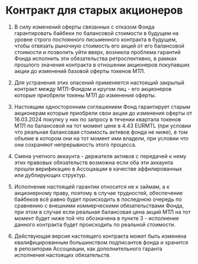 # Контракт для старых акционеров

1. В силу изменений оферты связанных с отказом Фонда гарантировать байбеки по балансовой стоимости в будущем на уровне строго постоянного письменного контракта в будущем, чтобы отвязать рыночную стоимость его акций от его балансовой стоимости и позволить уйти вверх, возникла проблема гарантий Фонда исполнить эти обязательства ретроспективно, в рамках прошлого значения контракта в отношении акционеров покупавших акции до изменений базовой оферты токенов МТЛ.

2. Для устранения этих опасений применяется настоящий закрытый контракт между МТЛ-Фондом и кругом лиц - его акционеров которые приобрели токены МТЛ до изменения оферты.

3. Настоящим односторонним соглашением Фонд гарантирует старым акционерам которые приобрели свои акции до изменения оферты от 16.03.2024 покупку у них по запросу в течении квартала токенов МТЛ по балансовой на тот момент цене в 4.43 EURMTL (при условии что реальная балансовая стоимость активов фонда не ниже), в том объеме в котором они на тот момент ими владели, при условии что они сохраняют непрерывность этого процесса.

4. Смена учетного аккаунта - держателя активов с передачей к нему этих правовых обязательств возможна если оба эти аккаунта прошли верификацию в Ассоциации в качестве аффилированных или дублирующих структур.

5. Исполнение настоящей гарантии относится не к займам, а к акционерному праву, поэтому в случае трудностей, обеспечение байбеков всё равно будет происходить в последнюю очередь по сравнению с внешними коммерческими обязательствами Фонда, при этом в случае если реальная балансовая цена акций МТЛ на тот момент будет ниже той что обозначена в пункте 3 - исполнение данного контракта будет происходить по реальной стоимости.

6. Действующая версия настоящего контракта может быть изменена квалифицированным большинством подписантов фонда и хранится в репозитории Ассоциации, как дополнительного гаранта исполнения настоящих обязательств.
